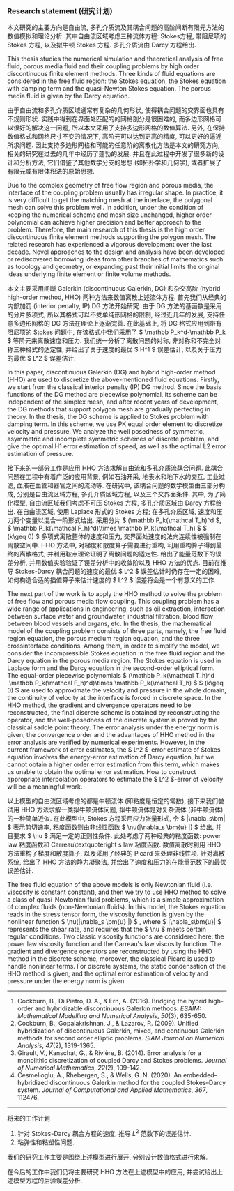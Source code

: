 ### Research statement (研究计划)

本文研究的主要方向是自由流, 多孔介质流及其耦合问题的高阶间断有限元方法的数值模拟和理论分析. 其中自由流区域考虑三种流体方程:  Stokes方程, 带阻尼项的 Stokes 方程, 以及拟牛顿 Stokes 方程. 多孔介质流由 Darcy 方程给出.

This thesis studies the numerical simulation and theoretical analysis of free fluid, porous media fluid and their coupling problems by high order discontinuous finite element methods. Three kinds of fluid equations are considered in the free fluid region: the Stokes equation, the Stokes equation with damping term and the quasi-Newton Stokes equation. The porous media fluid is given by the Darcy equation.

由于自由流和多孔介质区域通常有复杂的几何形状, 使得耦合问题的交界面也具有不规则形状. 实践中得到在界面处匹配的的网格剖分是很困难的, 而多边形网格可以很好的解决这一问题, 所以本文采用了支持多边形网格的数值算法. 另外, 在保持数值格式和网格尺寸不变的情况下, 高阶元可以达到更高的精度, 可以更好的逼近所求问题. 因此支持多边形网格和可能的任意阶的离散化方法是本文的研究方向, 相关的研究在过去的几年中经历了蓬勃的发展. 并且在此过程中开发了很多新的设计和分析方法, 它们借鉴了其他数学分支的思想 (如拓扑学和几何学), 或者扩展了有限元或有限体积法的原始思想.

Due to the complex geometry of free flow region and porous media, the interface of the coupling problem usually has irregular shape. In practice, it is very difficult to get the matching mesh at the interface, the polygonal mesh can solve this problem well. In addition, under the condition of keeping the numerical scheme and mesh size unchanged, higher order polynomial can achieve higher precision and better approach to the problem.  Therefore, the main research of this thesis is the high order discontinuous finite element methods supporting the polygon mesh. The related research has experienced a vigorous development over the last decade. Novel approaches to the design and analysis have been developed or rediscovered borrowing ideas from other branches of mathematics such as topology and geometry, or expanding past their initial limits the original ideas underlying finite element or finite volume methods. 

本文主要采用间断 Galerkin (discontinuous Galerkin, DG) 和杂交高阶 (hybrid high-order method, HHO) 两种方法来数值离散上述流体方程. 首先我们从经典的内部加罚 (interior penalty, IP) DG 方法开始研究. 由于 DG 方法的基函数是采用的分片多项式, 所以其格式可以不受单纯形网格的限制, 经过近几年的发展, 支持任意多边形网格的 DG 方法在理论上逐渐完善. 在此基础上, 将 DG 格式应用到带有阻尼项的 Stokes 问题中, 在该格式中我们采用了 $ \mathbb P_k^d-\mathbb P_k $  等阶元来离散速度和压力. 我们统一分析了离散问题的对称, 非对称和不完全对称三种格式的适定性, 并给出了关于速度的最优 $ H^1 $ 误差估计, 以及关于压力的最优 $ L^2 $ 误差估计.

In this paper, discontinuous Galerkin (DG) and hybrid high-order method (HHO) are used to discretize the above-mentioned fluid equations. Firstly, we start from the classical interior penalty (IP) DG method. Since the basis functions of the DG method are piecewise polynomial, its scheme can be independent of the simplex mesh, and after recent years of development, the DG methods that support polygon mesh are gradually perfecting in theory. In the thesis, the DG scheme is applied to Stokes problem with damping term. In this scheme, we use PK equal order element to discretize velocity and pressure. We analyze the well posedness of symmetric, asymmetric and incomplete symmetric schemes of discrete problem, and give the optimal H1 error estimation of speed, as well as the optimal L2 error estimation of pressure.



接下来的一部分工作是应用 HHO 方法求解自由流和多孔介质流耦合问题. 此耦合问题在工程中有着广泛的应用背景, 例如石油开采, 地表水和地下水的交互, 工业过滤, 血液在血管和器官之间的流动等. 在研究中, 该耦合问题的数学模型由三部分构成, 分别是自由流区域方程, 多孔介质区域方程, 以及三个交界面条件. 其中, 为了简化模型, 自由流区域我们考虑不可压 Stokes 方程, 多孔介质区域由 Darcy 方程给出. 在自由流区域, 使用 Laplace 形式的 Stokes 方程; 在多孔介质区域, 速度和压力两个变量以混合一阶形式给出. 采用分片 $ (\mathbb P_k(\mathcal T_h)^d $, $ \mathbb P_k(\mathcal F_h)^d)\times \mathbb P_k(\mathcal T_h) $ $ (k\geq 0) $ 多项式离散整体的速度和压力, 交界面处速度的法向连续性被强制在离散空间中. HHO 方法中, 对梯度和散度算子需要进行重构, 利用重构算子得到最终的离散格式, 并利用鞍点理论证明了离散问题的适定性. 给出了能量范数下的误差分析, 并用数值实验验证了误差分析中的收敛阶以及 HHO 方法的优点. 目前在推导 Stokes-Darcy 耦合问题的速度的最优 $ L^2 $ 误差估计时仍存在一定的困难, 如何构造合适的插值算子来估计速度的 $ L^2 $ 误差将会是一个有意义的工作.

The next part of the work is to apply the HHO method to solve the problem of free flow and porous media flow coupling. This coupling problem has a wide range of applications in engineering, such as oil extraction, interaction between surface water and groundwater, industrial filtration, blood flow between blood vessels and organs, etc. In the thesis, the mathematical model of the coupling problem consists of three parts, namely, the free fluid region equation, the porous medium region equation, and the three crossinterface conditions. Among them, in order to simplify the model, we consider the incompressible Stokes equation in the free fluid region and the Darcy equation in the porous media region. The Stokes equation is used in Laplace form and the Darcy equation in the second-order elliptical form. The equal-order piecewise polynomials $ (\mathbb P_k(\mathcal T_h)^d ,\mathbb P_k(\mathcal F_h)^d)\times \mathbb P_k(\mathcal T_h) $ $ (k\geq 0) $  are used to approximate the velocity and pressure in the whole domain, the continuity of velocity at the interface is forced in discrete space. In the HHO method, the gradient and divergence operators need to be reconstructed, the final discrete scheme is obtained by reconstructing the operator, and the well-posedness of the discrete system is proved by the classical saddle point theory. The error analysis under the energy norm is given, the convergence order and the advantages of HHO method in the error analysis are verified by numerical experiments. However, in the current framework of error estimates, the $ L^2 $-error estimate of Stokes equation involves the energy-error estimation of Darcy equation, but we cannot obtain a higher order error estimation from this term, which makes us unable to obtain the optimal error estimation. How to construct appropriate interpolation operators to estimate the $ L^2 $-error of velocity will be a meaningful work.

以上模型的自由流区域考虑的都是牛顿流体 (即粘度是恒定的常数), 接下来我们尝试用 HHO 方法求解一类拟牛顿流体问题, 拟牛顿流体是对复杂流体 (非牛顿流体) 的一种简单近似. 在此模型中, Stokes 方程采用应力张量形式, 令 $ |\nabla_s\bm| $ 表示剪切速率, 粘度函数则由非线性函数 $ \nu(|\nabla_s \bm{u} |) $ 给出, 并且要求 $ \nu $ 满足一定的正则性条件. 此处考虑了两种经典的粘度函数: power law 粘度函数和 Carreau\textquoteright s law 粘度函数. 数值离散时利用 HHO 方法重构了梯度和散度算子, 以及采用了经典的 Picard 来处理非线性项. 针对离散系统, 给出了 HHO 方法的静力凝聚法, 并给出了速度和压力的在能量范数下的最优误差估计. 

The free fluid equation of the above models is only Newtonian fluid (i.e. viscosity is constant constant), and then we try to use HHO method to solve a class of quasi-Newtonian fluid problems, which is a simple approximation of complex fluids (non-Newtonian fluids). In this model, the Stokes equation reads in the stress tensor form, the viscosity function is given by the nonlinear function  $ \nu(|\nabla_s \bm{u} |) $ , where $ |\nabla_s\bm{u}| $ represents the shear rate, and requires that the $ \nu $ meets certain regular conditions. Two classic viscosity functions are considered here: the power law viscosity function and the Carreau's law viscosity function. The gradient and divergence operators are reconstructed by using the HHO method in the discrete scheme, moreover, the classical Picard is used to handle nonlinear terms. For discrete systems, the static condensation of the HHO method is given, and the optimal error estimation of velocity and pressure under the energy norm is given. 

---

1. Cockburn, B., Di Pietro, D. A., & Ern, A. (2016). Bridging the  hybrid high-order and hybridizable discontinuous Galerkin methods. *ESAIM: Mathematical Modelling and Numerical Analysis*, *50*(3), 635-650.
2. Cockburn, B., Gopalakrishnan, J., & Lazarov, R. (2009). Unified  hybridization of discontinuous Galerkin, mixed, and continuous Galerkin  methods for second order elliptic problems. *SIAM Journal on Numerical Analysis*, *47*(2), 1319-1365.
3. Girault, V., Kanschat, G., & Rivière, B. (2014). Error analysis for a monolithic discretization of coupled Darcy and Stokes problems. *Journal of Numerical Mathematics*, *22*(2), 109-142.
4. Cesmelioglu, A., Rhebergen, S., & Wells, G. N. (2020). An  embedded–hybridized discontinuous Galerkin method for the coupled  Stokes–Darcy system. *Journal of Computational and Applied Mathematics*, *367*, 112476.



---

将来的工作计划

1. 针对 Stokes-Darcy 耦合方程的速度, 推导 $L^2$ 范数下的误差估计.
2. 粘弹性和粘塑性问题.











我们的研究工作主要是围绕上述模型进行展开, 分别设计数值格式进行求解. 



在今后的工作中我们仍将主要研究 HHO 方法在上述模型中的应用, 并尝试给出上述模型方程的后验误差分析.







